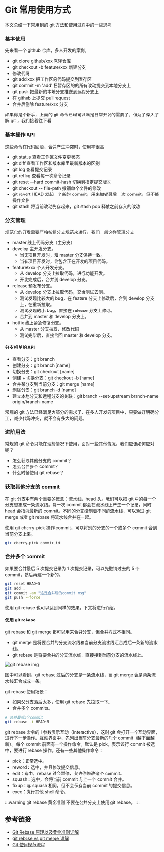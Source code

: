 # Git 常用使用方式
本文总结一下常用到的 git 方法和使用过程中的一些思考

### 基本使用
先来看一个 github 仓库，多人开发的案例。

- git clone github/xxx 克隆仓库
- git checkout -b feature/xxx 新建分支
- 修改代码
- git add xxx 把工作区的代码提交到暂存区
- git commit -m 'add' 把暂存区的的所有改动提交到本地分支上
- git push 把最新的本地分支推送到远程分支上
- 在 github 上提交 pull request
- 合并后删除 feature/xxx 分支

如果你是个新手，上面的 git 命令已经可以满足日常开发的需要了，但为了深入了解 git ，我们接着往下看

### 基本操作 API

这些命令在代码回滚，合并产生冲突时，使用率很高

- git status 查看工作区文件变更状态
- git diff 查看工作区和版本库里最新版本的区别
- git log 查看提交记录
- git reflog 查看每一次命令记录
- git reset --hard commit-hash 切换到指定提交版本
- git checkout -- file-path 撤销单个文件的修改
- git revert HEAD 发起一个新的 commit，用来撤销最后一次 commit，但不能操作文件
- git stash 将当前改动先存起来，git stash pop 释放之前存入的改动

### 分支管理

规范化的开发需要严格按照分支规范来进行，我们一般这样管理分支

- master 线上代码分支（主分支）
- develop 主开发分支。
  - 当无项目开发时，和 master 分支保持一致。
  - 当有项目开发时，会包含正在开发的项目代码。
- feature/xxx 个人开发分支。
  - 从 develop 分支上拉取代码，进行功能开发。
  - 开发完成后，合并到 develop 分支。
- release 预发布分支。
  - 从 develop 分支上拉取代码，交给测试去测。
  - 测试发现比较大的 bug，在 feature 分支上修改后，合到 develop 分支上，在重新拉取。
  - 测试发现的小 bug，直接在 release 分支上修改。
  - 合并到 master 和 develop 分支上。
- hotfix 线上紧急修复分支。
  - 从 master 分支拉取，修改代码
  - 测试完毕后，直接合回 master 和 develop 分支。
  
 #### 分支相关的 API
 
 - 查看分支：git branch
 - 创建分支：git branch [name]
 - 切换分支：git checkout [name]
 - 创建 + 切换分支：git checkout -b [name]
 - 合并某分支到当前分支：git merge [name]
 - 删除分支：git branch -d [name]
 - 建立本地分支和远程分支的关联：git branch --set-upstream branch-name origin/branch-name
 
 常规的 git 方法已经满足大部分的需求了，在多人开发的项目中，只要做好明确分工，减少代码冲突，就不会有多大的问题。


### 进阶用法

常规的 git 命令只能在理想情况下使用，面对一些其他情况，我们应该如何应对呢？

- 怎么获取其他分支的 commit？
- 怎么合并多个 commit？
- 什么时候使用 git rebase？

### 获取其他分支的 commit

在 git 分支中有两个重要的概念：流水线，head 头。我们可以把 git 中的每一个分支想象成一条流水线。每一次 commit 都会在流水线上产生一个记录，同时 head 会指向最新的 commit。不同的分支控制着不同的流水线，可以通过 git merge 或者 git rebase 将流水线合并在一起。

使用 git cherry-pick 操作 commit，可以将别的分支的一个或多个 commit 合到当前分支上来。

```bash
git cherry-pick commit_id
```

### 合并多个 commit

如果要合并最后 5 次提交记录为 1 次提交记录，可以先撤销过去的 5 个 commit，然后再建一个新的。

```bash
git reset HEAD~5
git add .
git commit -am "这是合并后的commit msg"
git push --force
```

使用 git rebase 也可以达到同样的效果，下文将进行介绍。


#### 使用 git rebase

git rebase 和 git merge 都可以用来合并分支，但合并方式不相同。

- git merge 是将要合并的分支流水线和当前分支流水线汇合成后一条新的流水线。
- git rebase 是将要合并的分支流水线，直接接到当前分支的流水线上。

![git rebase img](devops-git-rebase.jpg)

图中可以看到，git rebase 过后的分支是一条流水线，而 git merge 会是两条流水线汇合成成一条。

git rebase 使用场景：

- 如果父分支落后太多，使用 git rebase 先拉取一下。
- 合并多个 commits。

```bash
# 合并最后5个commit
git rebase -i HEAD~5
```

git rebase 命令的 i 参数表示互动（interactive），这时 git 会打开一个互动界面，进行下一步操作。互动界面中，先列出当前分支最新的几个 commit（越下面越新）。每个 commit 前面有一个操作命令，默认是 pick，表示该行 commit 被选中，要进行 rebase 操作。还有一些其他操作命令：

- pick：正常选中。
- reword：选中，并且修改提交信息。
- edit：选中，rebase 时会暂停，允许你修改这个 commit。
- squash：选中，会将当前 commit 与上一个 commit 合并。
- fixup：与 squash 相同，但不会保存当前 commit 的提交信息。
- exec：执行其他 shell 命令。

:::warning git rebase 黄金准则
不要在公共分支上使用 git rebase。
:::

## 参考链接

- [Git Rebase 原理以及黄金准则详解](https://segmentfault.com/a/1190000005937408)
- [git rebase vs git merge 详解](https://www.cnblogs.com/kidsitcn/p/5339382.html)
- [Git 使用规范流程](http://www.ruanyifeng.com/blog/2015/08/git-use-process.html)
